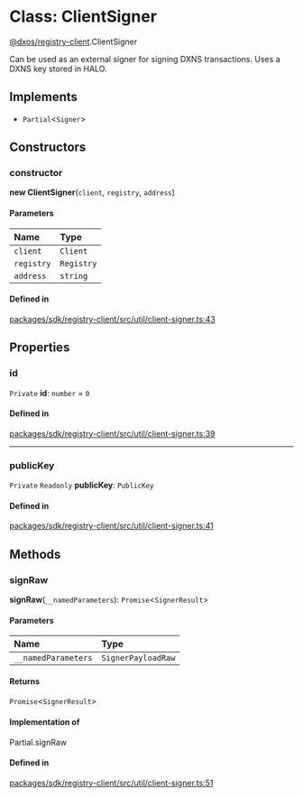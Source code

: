 # Class: ClientSigner

[@dxos/registry-client](../modules/dxos_registry_client.md).ClientSigner

Can be used as an external signer for signing DXNS transactions.
Uses a DXNS key stored in HALO.

## Implements

- `Partial`<`Signer`\>

## Constructors

### constructor

**new ClientSigner**(`client`, `registry`, `address`)

#### Parameters

| Name | Type |
| :------ | :------ |
| `client` | `Client` |
| `registry` | `Registry` |
| `address` | `string` |

#### Defined in

[packages/sdk/registry-client/src/util/client-signer.ts:43](https://github.com/dxos/dxos/blob/main/packages/sdk/registry-client/src/util/client-signer.ts#L43)

## Properties

### id

 `Private` **id**: `number` = `0`

#### Defined in

[packages/sdk/registry-client/src/util/client-signer.ts:39](https://github.com/dxos/dxos/blob/main/packages/sdk/registry-client/src/util/client-signer.ts#L39)

___

### publicKey

 `Private` `Readonly` **publicKey**: `PublicKey`

#### Defined in

[packages/sdk/registry-client/src/util/client-signer.ts:41](https://github.com/dxos/dxos/blob/main/packages/sdk/registry-client/src/util/client-signer.ts#L41)

## Methods

### signRaw

**signRaw**(`__namedParameters`): `Promise`<`SignerResult`\>

#### Parameters

| Name | Type |
| :------ | :------ |
| `__namedParameters` | `SignerPayloadRaw` |

#### Returns

`Promise`<`SignerResult`\>

#### Implementation of

Partial.signRaw

#### Defined in

[packages/sdk/registry-client/src/util/client-signer.ts:51](https://github.com/dxos/dxos/blob/main/packages/sdk/registry-client/src/util/client-signer.ts#L51)
